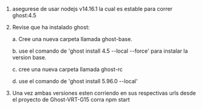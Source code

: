 1. asegurese de usar nodejs v14.16.1 la cual es estable para correr ghost:4.5


2. Revise que ha instalado ghost:
   
   a. Cree una nueva carpeta llamada ghost-base.
   
   b. use el comando de 'ghost install 4.5 --local --force' para instalar la version base.
   
   c. cree una nueva carpeta llamada ghost-rc
   
   d. use el comando de 'ghost install 5.96.0 --local'


3. Una vez ambas versiones esten corriendo en sus respectivas urls desde el proyecto de Ghost-VRT-G15 corra npm start
